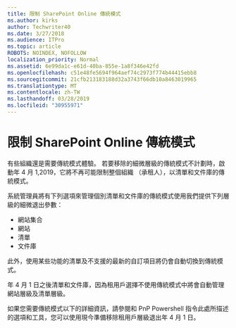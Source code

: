 ```yaml
---
title: 限制 SharePoint Online 傳統模式
ms.author: kirks
author: Techwriter40
ms.date: 3/27/2018
ms.audience: ITPro
ms.topic: article
ROBOTS: NOINDEX, NOFOLLOW
localization_priority: Normal
ms.assetid: 6e99da1c-e61d-40ba-855e-1a8f346e42fd
ms.openlocfilehash: c51e48fe5694f964aef74c2973f774b44415ebb8
ms.sourcegitcommit: 21cfb213183188d32a3743f66db10a8463019965
ms.translationtype: MT
ms.contentlocale: zh-TW
ms.lasthandoff: 03/28/2019
ms.locfileid: "30955971"
---
```

# <a name="restrict-sharepoint-online-to-classic-mode"></a>限制 SharePoint Online 傳統模式

有些組織還是需要傳統模式體驗。 若要移除的細微層級的傳統模式不計劃時，啟動年 4 月 1,2019，它將不再可能限制整個組織 （承租人），以清單和文件庫的傳統模式。

系統管理員將有下列選項來管理個別清單和文件庫的傳統模式使用我們提供下列層級的細微退出參數：

- 網站集合
- 網站
- 清單
- 文件庫

此外，使用某些功能的清單及不支援的最新的自訂項目將仍會自動切換到傳統模式。

年 4 月 1 日之後清單和文件庫，因為租用戶選擇不使用傳統模式中將會自動管理網站層級及清單層級。

如果您需要傳統模式以下的詳細資訊，請參閱和 PnP Powershell 指令此處所描述的選項和工具，您可以使用現今準備移除租用戶層級退出年 4 月 1 日。

